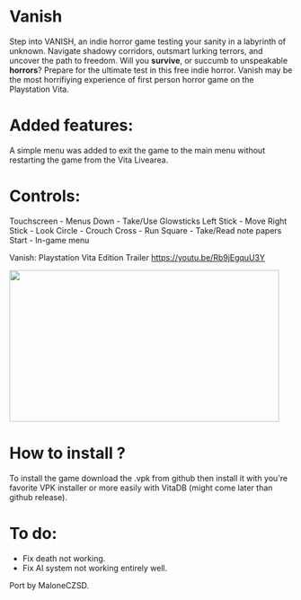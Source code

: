 # Vanish
Step into VANISH, an indie horror game testing your sanity in a labyrinth of unknown. Navigate shadowy corridors, outsmart lurking terrors, and uncover the path to freedom. Will you **survive**, or succumb to unspeakable **horrors**? Prepare for the ultimate test in this free indie horror. Vanish may be the most horrifiying experience of first person horror game on the Playstation Vita.

# Added features:
A simple menu was added to exit the game to the main menu without restarting the game from the Vita Livearea.

# Controls:
Touchscreen - Menus
Down - Take/Use Glowsticks
Left Stick - Move
Right Stick - Look
Circle - Crouch
Cross - Run
Square - Take/Read note papers
Start - In-game menu

Vanish: Playstation Vita Edition Trailer
<url>https://youtu.be/Rb9jEgquU3Y<url/>

<img src="https://github.com/user-attachments/assets/cb79582e-ba7d-4354-9892-fd62735433f8" width="480" height="270" />

# How to install ?
To install the game download the .vpk from github then install it with you're favorite VPK installer or more easily with VitaDB (might come later than github release).

# To do:
- Fix death not working.
- Fix AI system not working entirely well.

Port by MaloneCZSD.

